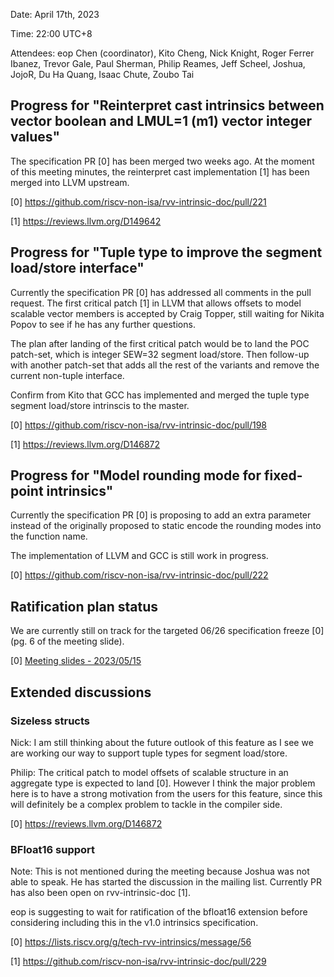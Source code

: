 Date: April 17th, 2023

Time: 22:00 UTC+8

Attendees: eop Chen (coordinator), Kito Cheng, Nick Knight, Roger Ferrer Ibanez, Trevor Gale, Paul Sherman, Philip Reames, Jeff Scheel, Joshua, JojoR, Du Ha Quang, Isaac Chute, Zoubo Tai

## Progress for "Reinterpret cast intrinsics between vector boolean and LMUL=1 (m1) vector integer values"

The specification PR [0] has been merged two weeks ago. At the moment of this meeting minutes, the reinterpret cast implementation [1] has been merged into LLVM upstream.

[0] https://github.com/riscv-non-isa/rvv-intrinsic-doc/pull/221

[1] https://reviews.llvm.org/D149642

## Progress for "Tuple type to improve the segment load/store interface"

Currently the specification PR [0] has addressed all comments in the pull request. The first critical patch [1] in LLVM that allows offsets to model scalable vector members is accepted by Craig Topper, still waiting for Nikita Popov to see if he has any further questions.

The plan after landing of the first critical patch would be to land the POC patch-set, which is integer SEW=32 segment load/store. Then follow-up with another patch-set that adds all the rest of the variants and remove the current non-tuple interface.

Confirm from Kito that GCC has implemented and merged the tuple type segment load/store intrinscis to the master.

[0] https://github.com/riscv-non-isa/rvv-intrinsic-doc/pull/198

[1] https://reviews.llvm.org/D146872

## Progress for "Model rounding mode for fixed-point intrinsics"

Currently the specification PR [0] is proposing to add an extra parameter instead of the originally proposed to static encode the rounding modes into the function name.

The implementation of LLVM and GCC is still work in progress.

[0] https://github.com/riscv-non-isa/rvv-intrinsic-doc/pull/222

## Ratification plan status

We are currently still on track for the targeted 06/26 specification freeze [0] (pg. 6 of the meeting slide).

[0] [Meeting slides - 2023/05/15](https://docs.google.com/presentation/d/1oxBySH5GdMDqZk2RL7enEMaChTOCLS2R2KmaZmLP7eU/edit?usp=sharing)

## Extended discussions

### Sizeless structs

Nick: I am still thinking about the future outlook of this feature as I see we are working our way to support tuple types for segment load/store.

Philip: The critical patch to model offsets of scalable structure in an aggregate type is expected to land [0]. However I think the major problem here is to have a strong motivation from the users for this feature, since this will definitely be a complex problem to tackle in the compiler side.

[0] https://reviews.llvm.org/D146872

### BFloat16 support

Note: This is not mentioned during the meeting because Joshua was not able to speak. He has started the discussion in the mailing list. Currently PR has also been open on rvv-intrinsic-doc [1].

eop is suggesting to wait for ratification of the bfloat16 extension before considering including this in the v1.0 intrinsics specification.

[0] https://lists.riscv.org/g/tech-rvv-intrinsics/message/56

[1] https://github.com/riscv-non-isa/rvv-intrinsic-doc/pull/229
